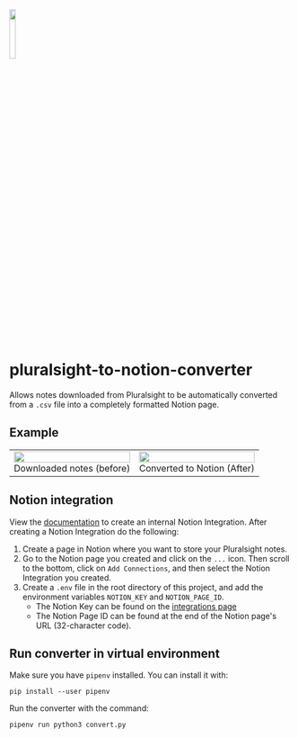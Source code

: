 <img src="https://github.com/maxafinder/pluralsight-to-notion-converter/assets/76804820/a864c92d-3204-4409-a4fe-19cc4121e9bb" width="15%" />

# pluralsight-to-notion-converter
Allows notes downloaded from Pluralsight to be automatically converted from a `.csv` file into a completely formatted Notion page.
## Example

<table>
<tr>
<td>
	<img src="https://github.com/maxafinder/pluralsight-to-notion-converter/assets/76804820/28a2d3b8-08fe-4d43-961b-eee4de7db6a1" width="100%" align="top" />
	<br>
	Downloaded notes (before)
</td>
<td>
	<img src="https://github.com/maxafinder/pluralsight-to-notion-converter/assets/76804820/02fed8ad-ee00-4ff6-8933-342c452ff3ad" width="100%" />
    <br>
    Converted to Notion (After)
</td>
</tr>
</table>

## Notion integration
View the [documentation](https://developers.notion.com/docs/create-a-notion-integration) to create an internal Notion Integration. After creating a Notion Integration do the following:
1. Create a page in Notion where you want to store your Pluralsight notes.
2. Go to the Notion page you created and click on the `...` icon. Then scroll to the bottom, click on `Add Connections`, and then select the Notion Integration you created.
3. Create a `.env` file in the root directory of this project, and add the environment variables `NOTION_KEY` and `NOTION_PAGE_ID`.
	* The Notion Key can be found on the [integrations page](https://www.notion.so/my-integrations)
	* The Notion Page ID can be found at the end of the Notion page's URL (32-character code).

## Run converter in virtual environment
Make sure you have `pipenv` installed. You can install it with:
```
pip install --user pipenv
```

Run the converter with the command:

```
pipenv run python3 convert.py
```
